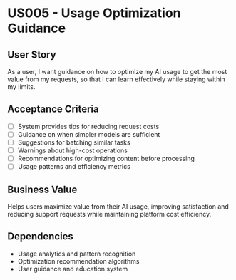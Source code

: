 # US005 - Usage Optimization Guidance

## User Story

As a user, I want guidance on how to optimize my AI usage to get the most value from my requests, so that I can learn effectively while staying within my limits.

## Acceptance Criteria

- [ ] System provides tips for reducing request costs
- [ ] Guidance on when simpler models are sufficient
- [ ] Suggestions for batching similar tasks
- [ ] Warnings about high-cost operations
- [ ] Recommendations for optimizing content before processing
- [ ] Usage patterns and efficiency metrics

## Business Value

Helps users maximize value from their AI usage, improving satisfaction and reducing support requests while maintaining platform cost efficiency.

## Dependencies

- Usage analytics and pattern recognition
- Optimization recommendation algorithms
- User guidance and education system
